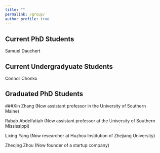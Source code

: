 ```yaml
---
title: ""
permalink: /group/
author_profile: true
---
```


## Current PhD Students

Samuel Dauchert

## Current Undergradyuate Students

Connor Chonko

## Graduated PhD Students

###Xin Zhang 
(Now assistant professor in the University of Southern Maine)

Rabab Abdelfattah (Now assistant professor at the University of Southern Mississippi)

Lixing Yang (Now researcher at Huzhou Institution of Zhejiang University)

Zheqing Zhou (Now founder of a startup company)

